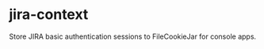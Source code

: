 jira-context
============

Store JIRA basic authentication sessions to FileCookieJar for console apps.
